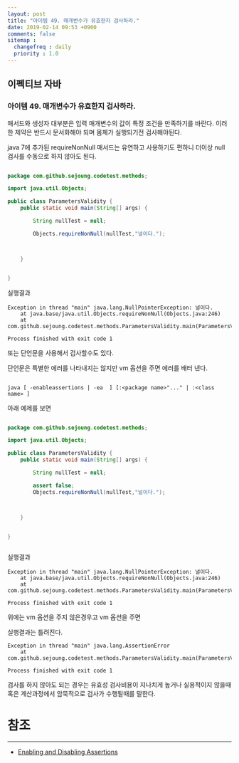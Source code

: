 ```yaml
---
layout: post
title: "아이템 49. 매개변수가 유효한지 검사하라."
date: 2019-02-14 09:53 +0900
comments: false
sitemap :
  changefreq : daily
  priority : 1.0
---
```

## 이펙티브 자바

### 아이템 49. 매개변수가 유효한지 검사하라.

매서드와 생성자 대부분은 입력 매개변수의 값이 특정 조건을 만족하기를 바란다.
이러한 제약은 반드시 문서화해야 되며 몸체가 실행되기전 검사해야된다. 

java 7에 추가된 requireNonNull 매서드는 유연하고 사용하기도 편하니 더이상 null 검사를 수동으로 하지 않아도 된다.

```java

package com.github.sejoung.codetest.methods;

import java.util.Objects;

public class ParametersValidity {
    public static void main(String[] args) {

        String nullTest = null;

        Objects.requireNonNull(nullTest,"널이다.");



    }


}


```
실행결과
```
Exception in thread "main" java.lang.NullPointerException: 널이다.
	at java.base/java.util.Objects.requireNonNull(Objects.java:246)
	at com.github.sejoung.codetest.methods.ParametersValidity.main(ParametersValidity.java:10)

Process finished with exit code 1

```

또는 단언문을 사용해서 검사할수도 있다.

단언문은 특별한 에러를 나타내지는 않지만 vm 옵션을 주면 에러를 배터 낸다.

```

java [ -enableassertions | -ea  ] [:<package name>"..." | :<class name> ]

```

아래 예제를 보면

```java

package com.github.sejoung.codetest.methods;

import java.util.Objects;

public class ParametersValidity {
    public static void main(String[] args) {

        String nullTest = null;

        assert false;
        Objects.requireNonNull(nullTest,"널이다.");



    }


}



```
실행결과
```
Exception in thread "main" java.lang.NullPointerException: 널이다.
	at java.base/java.util.Objects.requireNonNull(Objects.java:246)
	at com.github.sejoung.codetest.methods.ParametersValidity.main(ParametersValidity.java:11)

Process finished with exit code 1

```

위에는 vm 옵션을 주지 않은경우고 vm 옵션을 주면

실행결과는 틀려진다.

```
Exception in thread "main" java.lang.AssertionError
	at com.github.sejoung.codetest.methods.ParametersValidity.main(ParametersValidity.java:10)

Process finished with exit code 1

```

검사를 하지 않아도 되는 경우는 유효성 검사비용이 지나치게 높거나 실용적이지 않을때 혹은 계산과정에서 암묵적으로 검사가 수행될때를 말한다.



# 참조
-----
* [Enabling and Disabling Assertions](https://docs.oracle.com/cd/E19683-01/806-7930/assert-4/index.html)





